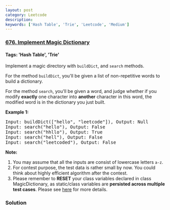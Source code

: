 ```yaml
---
layout: post
category: Leetcode
description: 
keywords: ['Hash Table', 'Trie', 'Leetcode', 'Medium']
---
```

### [676. Implement Magic Dictionary](https://leetcode.com/problems/implement-magic-dictionary)

#### Tags: 'Hash Table', 'Trie'

<div class="content__u3I1 question-content__JfgR"><div><p>
Implement a magic directory with <code>buildDict</code>, and <code>search</code> methods.
</p>
<p>
For the method <code>buildDict</code>, you'll be given a list of non-repetitive words to build a dictionary.
</p>
<p>
For the method <code>search</code>, you'll be given a word, and judge whether if you modify <b>exactly</b> one character into <b>another</b> character in this word, the modified word is in the dictionary you just built.
</p>
<p><b>Example 1:</b><br/>
</p><pre>Input: buildDict(["hello", "leetcode"]), Output: Null
Input: search("hello"), Output: False
Input: search("hhllo"), Output: True
Input: search("hell"), Output: False
Input: search("leetcoded"), Output: False
</pre>
<p></p>
<p><b>Note:</b><br/>
</p><ol>
<li>You may assume that all the inputs are consist of lowercase letters <code>a-z</code>.</li>
<li>For contest purpose, the test data is rather small by now. You could think about highly efficient algorithm after the contest.</li>
<li>Please remember to <b>RESET</b> your class variables declared in class MagicDictionary, as static/class variables are <b>persisted across multiple test cases</b>. Please see <a href="https://leetcode.com/faq/#different-output">here</a> for more details.</li>
</ol>
<p></p></div></div>

### Solution
